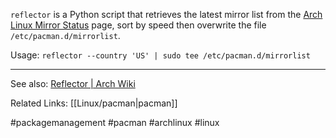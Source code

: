 `reflector` is a Python script that retrieves the latest mirror list from the [Arch Linux Mirror Status](https://archlinux.org/mirrors/status/) page, sort by speed then overwrite the file `/etc/pacman.d/mirrorlist`.

Usage:
`reflector --country 'US' | sudo tee /etc/pacman.d/mirrorlist`

---

See also:
[Reflector | Arch Wiki](https://wiki.archlinux.org/title/Reflector)

Related Links:
[[Linux/pacman|pacman]]

#packagemanagement #pacman #archlinux #linux 